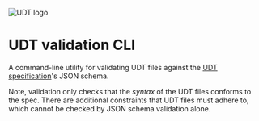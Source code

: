 ![UDT logo](https://udt.design/udt-logo.svg)

# UDT validation CLI
A command-line utility for validating UDT files against the [UDT specification](https://github.com/universal-design-tokens/udt/tree/master/packages/spec#readme)'s JSON schema.

Note, validation only checks that the _syntax_ of the UDT files conforms to the spec. There are additional constraints that UDT files must adhere to, which cannot be checked by JSON schema validation alone.
